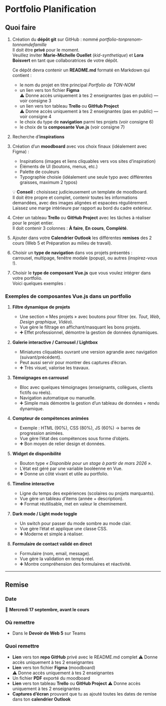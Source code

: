 # Portfolio Planification

## Quoi faire

1. Création du **dépôt git** sur GitHub : nommé *portfolio-tonprenom-tonnomdefamille*  
   Il doit être **privé** pour le moment.  
   Veuillez inviter **Marie-Michelle Ouellet** (*kid-synthetique*) et **Lora Boisvert** en tant que collaboratrices de votre dépôt.  

   Ce dépôt devra contenir un **README.md** formaté en Markdown qui contient :
   - le nom du projet en titre principal *Portfolio de TON-NOM*
   - un lien vers ton fichier **Figma**  
     ⚠️ Donne accès uniquement à tes 2 enseignantes (pas en public) — voir consigne 3
   - un lien vers ton tableau **Trello** ou **GitHub Project**  
     ⚠️ Donne accès uniquement à tes 2 enseignantes (pas en public) — voir consigne 4
   - le choix du type de **navigation** parmi tes projets (voir consigne 6)
   - le choix de ta **composante Vue.js** (voir consigne 7)

2. Recherche d’**inspirations**

3. Création d’un **moodboard** avec vos choix finaux (idéalement avec Figma) :
   - Inspirations (images et liens cliquables vers vos sites d’inspiration)
   - Éléments de UI (boutons, menus, etc.)
   - Palette de couleurs
   - Typographie choisie (idéalement une seule typo avec différentes graisses, maximum 2 typos)

   💡 **Conseil :** choisissez judicieusement un template de moodboard.  
   Il doit être propre et complet, contenir toutes les informations demandées, avec des images alignées et espacées régulièrement. Laissez une marge intérieure par rapport au bord du cadre extérieur.

4. Créer un tableau **Trello** ou **GitHub Project** avec les tâches à réaliser pour le projet entier.  
   Il doit contenir 3 colonnes : **À faire**, **En cours**, **Complété**.

5. Ajouter dans votre **Calendrier Outlook** les différentes **remises** des 2 cours (Web 5 et Préparation au milieu de travail).

6. Choisir un **type de navigation** dans vos projets présentés :  
   carrousel, multipage, fenêtre modale (popup), ou autres (inspirez-vous !).

7. Choisir le **type de composant Vue.js** que vous voulez intégrer dans votre portfolio.  
   Voici quelques exemples :

### Exemples de composantes Vue.js dans un portfolio

1. **Filtre dynamique de projets**  
   - Une section « Mes projets » avec boutons pour filtrer (ex. *Tout*, *Web*, *Design graphique*, *Vidéo*).  
   - Vue gère le filtrage en affichant/masquant les bons projets.  
   - ➕ Effet professionnel, démontre la gestion de données dynamiques.

2. **Galerie interactive / Carrousel / Lightbox**  
   - Miniatures cliquables ouvrant une version agrandie avec navigation (suivant/précédent).  
   - Peut aussi servir pour montrer des captures d’écran.  
   - ➕ Très visuel, valorise les travaux.

3. **Témoignages en carrousel**  
   - Bloc avec quelques témoignages (enseignants, collègues, clients fictifs ou réels).  
   - Navigation automatique ou manuelle.  
   - ➕ Simple mais démontre la gestion d’un tableau de données + rendu dynamique.

4. **Compteur de compétences animées**  
   - Exemple : HTML (90%), CSS (80%), JS (60%) → barres de progression animées.  
   - Vue gère l’état des compétences sous forme d’objets.  
   - ➕ Bon moyen de relier design et données.

5. **Widget de disponibilité**  
   - Bouton type *« Disponible pour un stage à partir de mars 2026 »*.  
   - L’état est géré par une variable booléenne en Vue.  
   - ➕ Donne un côté vivant et utile au portfolio.

6. **Timeline interactive**  
   - Ligne du temps des expériences (scolaires ou projets marquants).  
   - Vue gère un tableau d’items (année + description).  
   - ➕ Format réutilisable, met en valeur le cheminement.

7. **Dark mode / Light mode toggle**  
   - Un switch pour passer du mode sombre au mode clair.  
   - Vue gère l’état et applique une classe CSS.  
   - ➕ Moderne et simple à réaliser.

8. **Formulaire de contact validé en direct**  
   - Formulaire (nom, email, message).  
   - Vue gère la validation en temps réel.  
   - ➕ Montre compréhension des formulaires et réactivité.

---

## Remise

### Date

📅 **Mercredi 17 septembre, avant le cours**

### Où remettre

- Dans le **Devoir de Web 5** sur Teams

### Quoi remettre

- **Lien** vers ton **repo GitHub** privé avec le README.md complet
  ⚠️ Donne accès uniquement à tes 2 enseignantes
- **Lien** vers ton fichier **Figma** (moodboard)  
  ⚠️ Donne accès uniquement à tes 2 enseignantes
- Un fichier **PDF** exporté du moodboard
- **Lien** vers ton tableau **Trello** ou **GitHub Project**
  ⚠️ Donne accès uniquement à tes 2 enseignantes
- **Captures d’écran** prouvant que tu as ajouté toutes les dates de remise dans ton **calendrier Outlook**
